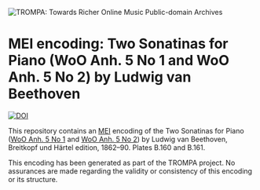 ![TROMPA: Towards Richer Online Music Public-domain Archives](https://trompamusic.eu/sites/default/files/top-bar-logo_0_0.png)
                                                                                
# MEI encoding: Two Sonatinas for Piano (WoO Anh. 5 No 1 and WoO Anh. 5 No 2) by Ludwig van Beethoven 


[![DOI](https://zenodo.org/badge/253831481.svg)](https://zenodo.org/badge/latestdoi/253831481)


                                                                                
This repository contains an [MEI](https://music-encoding.org) encoding of the Two Sonatinas for Piano ([WoO Anh. 5 No 1](https://imslp.org/wiki/Special:ReverseLookup/51816) and [WoO Anh. 5 No 2](https://imslp.org/wiki/Special:ReverseLookup/51817)) by Ludwig van Beethoven, Breitkopf und Härtel edition, 1862–90. Plates B.160 and B.161. 
                                                                                
This encoding has been generated as part of the TROMPA project. No assurances are made regarding the validity or consistency of this encoding or its structure.
